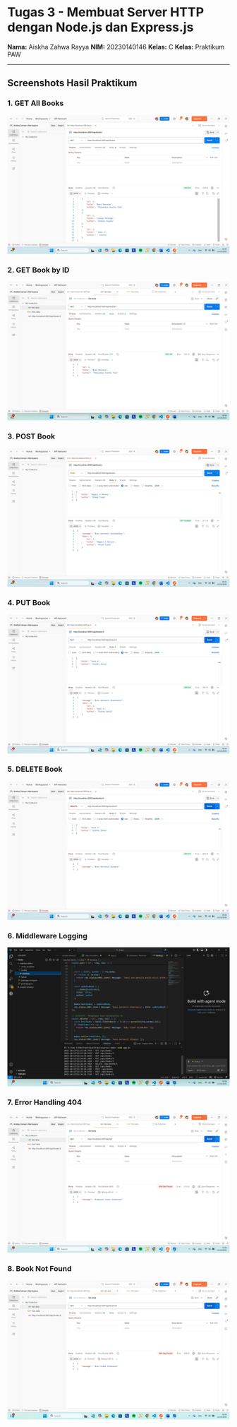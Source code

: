 # Tugas 3 - Membuat Server HTTP dengan Node.js dan Express.js

**Nama:** Aiskha Zahwa Rayya
**NIM:** 20230140146
**Kelas:** C
**Kelas:** Praktikum PAW  


---

## Screenshots Hasil Praktikum

### 1. GET All Books
![GETAll](Tugas/Tugas2/Screenshots/Read(GET-all).png)

### 2. GET Book by ID
![GETbyID](Tugas/Tugas2/Screenshots/Read(GET-id).png)

### 3. POST Book
![POST](Tugas/Tugas2/Screenshots/Create(POST).png)

### 4. PUT Book
![PUT](Tugas/Tugas2/Screenshots/Update(PUT).png)

### 5. DELETE Book
![DELETE](Tugas/Tugas2/Screenshots/Delete.png)

### 6. Middleware Logging
![Logging](Tugas/Tugas2/Screenshots/Logging.png)

### 7. Error Handling 404
![404](Tugas/Tugas2/Screenshots/404.png)

### 8. Book Not Found
![NotFound](Tugas/Tugas2/Screenshots/NotFound.png)

